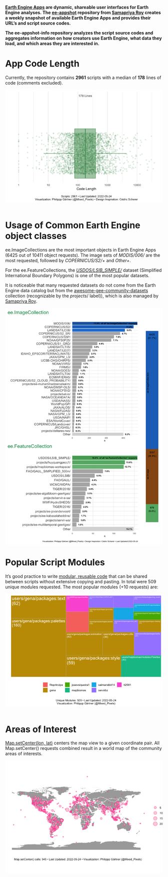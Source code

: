 **[Earth Engine
Apps](https://developers.google.com/earth-engine/guides/apps) are
dynamic, shareable user interfaces for Earth Engine analyses. The
[ee-appshot](https://github.com/samapriya/ee-appshot) repository from
[Samapriya Roy](https://twitter.com/samapriyaroy) creates a weekly
snapshot of available Earth Engine Apps and provides their URL’s and
script source codes.**

**The ee-appshot-info repository analyzes the script source codes and
aggregates information on how creators use Earth Engine, what data they
load, and which areas they are interested in.**

App Code Length
===============

Currently, the repository contains **2961** scripts with a median of
**178** lines of code (comments excluded).

<img src="man/figures/README-plot-script-length-1.png" style="display: block; margin: auto;" />

<br>

Usage of Common Earth Engine object classes
===========================================

ee.ImageCollections are the most important objects in Earth Engine Apps
(6425 out of 10411 object requests). The image sets of *MODIS/006/* are
the most requested, followed by *COPERNICUS/S2/+* and *Other+*.

For the ee.FeatureCollections, the
[*USDOS/LSIB\_SIMPLE/*](https://developers.google.com/earth-engine/datasets/catalog/USDOS_LSIB_SIMPLE_2017?hl=en)
dataset (Simplified International Boundary Polygons) is one of the most
popular datasets.

It is noticeable that many requested datasets do not come from the Earth
Engine data catalog but from the
[awesome-gee-community-datasets](https://samapriya.github.io/awesome-gee-community-datasets/)
collection (recognizable by the *projects*/ label)), which is also
managed by [Samapriya Roy](https://twitter.com/samapriyaroy).

<img src="man/figures/README-patchwork-1.png" style="display: block; margin: auto;" />

Popular Script Modules
======================

It’s good practice to write [modular, reusable
code](https://developers.google.com/earth-engine/guides/playground?hl=en#script-modules)
that can be shared between scripts without extensive copying and
pasting. In total were 509 unique modules requested. The most popular
modules (+10 requests) are:

<img src="man/figures/README-plot_modules_with_treemap-1.png" style="display: block; margin: auto;" />

<br>

Areas of Interest
=================

[Map.setCenter(lon,
lat)](https://developers.google.com/earth-engine/apidocs/map-setcenter?hl=en)
centers the map view to a given coordinate pair. All Map.setCenter()
requests combined result in a world map of the community areas of
interests.

<img src="man/figures/README-unnamed-chunk-9-1.png" style="display: block; margin: auto;" />
